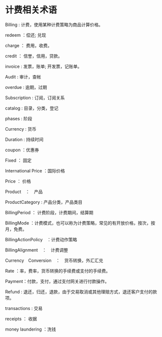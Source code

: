 计费相关术语
================

Billing : 计费，使用某种计费策略为商品计算价格。

redeem ：偿还; 兑现

charge ： 费用，收费。

credit ： 信誉，信用，贷款。

invoice : 发票，账单; 开发票，记账单。

Audit : 审计，查帐

overdue : 逾期，过期

Subscription : 订阅，订阅关系

catalog : 目录，分类，登记

phases : 阶段

Currency : 货币

Duration : 持续时间

coupon ：优惠券

Fixed ： 固定

International Price ：国际价格

Price ： 价格

Product　：　产品

ProductCategory : 产品分类，产品类目

BillingPeriod ： 计费阶段，计费期间，结算期

BillingMode ：计费模式，也可以称为计费策略，常见的有开放价格，按次，按月，免费。

BillingActionPolicy　：计费动作策略

BillingAlignment　：　计费调整

Currency　Conversion　：　货币转换，外汇汇兑

Rate ：率，费率，货币转换的手续费或支付的手续费。

Payment：付款，支付，通过支付网关进行付款操作。

Refund : 退还，归还，退款，由于交易取消或其他理赔方式，退还客户支付的款项。

transactions : 交易

receipts ： 收据

money laundering ：洗钱




